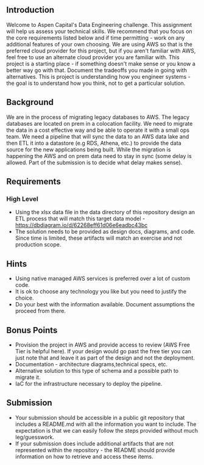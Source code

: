## Introduction
Welcome to Aspen Capital's Data Engineering challenge. This assignment will help us assess your technical skills. We recommend that you focus on the core requirements listed below and if time permitting - work on any additional features of your own choosing. We are using AWS so that is the preferred cloud provider for this project, but if you aren't familiar with AWS, feel free to use an alternate cloud provider you are familiar with. This project is a starting place - if something doesn't make sense or you know a better way go with that. Document the tradeoffs you made in going with alternatives. This is project is understanding how you engineer systems - the goal is to understand how you think, not to get a particular solution.

## Background
We are in the process of migrating legacy databases to AWS. The legacy databases are located on prem in a colocation facility. We need to migrate the data in a cost effective way and be able to operate it with a small ops team. We need a pipeline that will sync the data to an AWS data lake and then ETL it into a datastore (e.g RDS, Athena, etc.) to provide the data source for the new applications being built. While the migration is happening the AWS and on prem data need to stay in sync (some delay is allowed. Part of the submission is to decide what delay makes sense).

## Requirements
### High Level
* Using the xlsx data file in the data directory of this repository design an ETL process that will match this target data model - https://dbdiagram.io/d/62268eff61d06e6eadbc43bc
* The solution needs to be provided as design docs, diagrams, and code. Since time is limited, these artifacts will match an exercise and not production scope.

## Hints
* Using native managed AWS services is preferred over a lot of custom code.
* It is ok to choose any technology you like but you need to justify the choice.
* Do your best with the information available. Document assumptions the proceed from there.

## Bonus Points
* Provision the project in AWS and provide access to review (AWS Free Tier is helpful here). If your design would go past the free tier you can just note that and leave it as part of the design and not the deployment.
* Documentation - architecture diagrams,technical specs, etc.
* Alternative solution to this type of schema and a possible path to migrate it.
* IaC for the infrastructure necessary to deploy the pipeline.

## Submission
* Your submission should be accessible in a public git repository that includes a README.md with all the information you want to include. The expectation is that we can easily follow the steps provided without much leg/guesswork.
* If your submission does include additional artifacts that are not represented within the repository - the README should provide information on how to retrieve and access these items.

